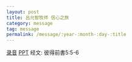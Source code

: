 ```yaml
---
layout: post
title: 吕允智牧师 信心之旅
category: message
tag: message
permalink: /message/:year-:month-:day-:title
---
```


[录音](http://media.wcec-home.org/audio/message/20150215_Lu.mp3) [PPT]() 经文: 彼得前書5:5-6 
